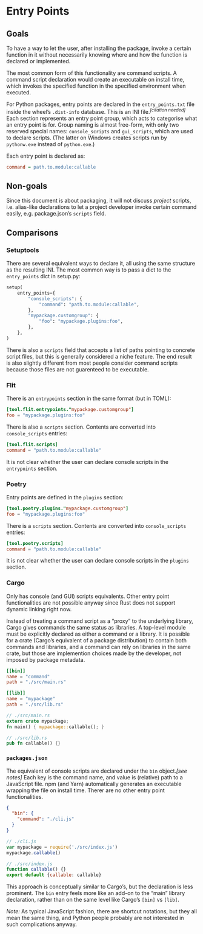 # Entry Points

## Goals

To have a way to let the user, after installing the package, invoke a certain function in it without necessarily knowing where and how the function is declared or implemented.

The most common form of this functionality are command scripts. A command script declaration would create an executable on install time, which invokes the specified function in the specified environment when executed.

For Python packages, entry points are declared in the `entry_points.txt` file inside the wheel’s `.dist-info` database. This is an INI file.<sup>*[citation needed]*</sup> Each section represents an entry point group, which acts to categorise what an entry point is for. Group naming is almost free-form, with only two reserved special names: `console_scripts` and `gui_scripts`, which are used to declare scripts. (The latter on Windows creates scripts run by `pythonw.exe` instead of `python.exe`.)

Each entry point is declared as:

```ini
command = path.to.module:callable
```

## Non-goals

Since this document is about packaging, it will not discuss *project* scripts, i.e. alias-like declarations to let a project developer invoke certain command easily, e.g. package.json’s `scripts` field.

## Comparisons

### Setuptools

There are several equivalent ways to declare it, all using the same structure as the resulting INI. The most common way is to pass a dict to the `entry_points` dict in setup.py:

```python
setup(
    entry_points={
        "console_scripts": {
            "command": "path.to.module:callable",
        },
        "mypackage.customgroup": {
            "foo": "mypackage.plugins:foo",
        },
    },
)
```

There is also a `scripts` field that accepts a list of paths pointing to concrete script files, but this is generally considered a niche feature. The end result is also slightly different from most people consider command scripts because those files are not guarenteed to be executable.

### Flit

There is an `entrypoints` section in the same format (but in TOML):

```toml
[tool.flit.entrypoints."mypackage.customgroup"]
foo = "mypackage.plugins:foo"
```

There is also a `scripts` section. Contents are converted into `console_scripts` entries:

```toml
[tool.flit.scripts]
command = "path.to.module:callable"
```

It is not clear whether the user can declare console scripts in the `entrypoints` section.

### Poetry

Entry points are defined in the `plugins` section:

```toml
[tool.poetry.plugins."mypackage.customgroup"]
foo = "mypackage.plugins:foo"
```

There is a `scripts` section. Contents are converted into `console_scripts` entries:

```toml
[tool.poetry.scripts]
command = "path.to.module:callable"
```

It is not clear whether the user can declare console scripts in the `plugins` section.

### Cargo

Only has console (and GUI) scripts equivalents. Other entry point functionalities are not possible anyway since Rust does not support dynamic linking right now.

Instead of treating a command script as a “proxy” to the underlying library, Cargo gives commands the same status as libraries. A top-level module must be explicitly declared as either a command or a library. It is possible for a crate (Cargo’s equivalent of a package distribution) to contain both commands and libraries, and a command can rely on libraries in the same crate, but those are implemention choices made by the developer, not imposed by package metadata.

```toml
[[bin]]
name = "command"
path = "./src/main.rs"

[[lib]]
name = "mypackage"
path = "./src/lib.rs"
```

```rust
// ./src/main.rs
extern crate mypackage;
fn main() { mypackage::callable(); }
```

```rust
// ./src/lib.rs
pub fn callable() {}
```

### `packages.json`

The equivalent of console scripts are declared under the `bin` object.*[see notes]* Each key is the command name, and value is (relative) path to a JavaScript file. npm (and Yarn) automatically generates an executable wrapping the file on install time. Therer are no other entry point functionalities.

```json
{
  "bin": {
    "command": "./cli.js"
  }
}
```

```js
// ./cli.js
var mypackage = require('./src/index.js')
mypackage.callable()
```

```js
// ./src/index.js
function callable() {}
export default {callable: callable}
```

This approach is conceptually similar to Cargo’s, but the declaration is less prominent. The `bin` entry feels more like an add-on to the “main” library declaration, rather than on the same level like Cargo’s `[bin]` vs `[lib]`.

*Note:* As typical JavaScript fashion, there are shortcut notations, but they all mean the same thing, and Python people probably are not interested in such complications anyway.
